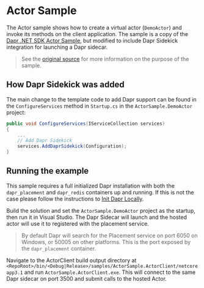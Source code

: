 # Actor Sample

The Actor sample shows how to create a virtual actor (`DemoActor`) and invoke its methods on the client application. The sample is a copy of the [Dapr .NET SDK Actor Sample](https://github.com/dapr/dotnet-sdk/tree/master/examples/Actor), but modified to include Dapr Sidekick integration for launching a Dapr sidecar.

> See the [original source](https://github.com/dapr/dotnet-sdk/tree/master/examples/Actor) for more information on the purpose of the sample.

## How Dapr Sidekick was added

The main change to the template code to add Dapr support can be found in the `ConfigureServices` method in `Startup.cs` in the `ActorSample.DemoActor` project:

```csharp
public void ConfigureServices(IServiceCollection services)
{
    ...
    // Add Dapr Sidekick
    services.AddDaprSidekick(Configuration);
}
```

## Running the example

This sample requires a full initialized Dapr installation with both the `dapr_placement` and `dapr_redis` containers up and running. If this is not the case please follow the instructions to [Init Dapr Locally](https://docs.dapr.io/getting-started/install-dapr-selfhost/).

Build the solution and set the `ActorSample.DemoActor` project as the startup, then run it in Visual Studio. The Dapr Sidecar will launch and the hosted actor will use it to registered with the placement service.

> By default Dapr will search for the Placement service on port 6050 on Windows, or 50005 on other platforms. This is the port exposed by the `dapr_placement` container.

Navigate to the ActorClient build output directory at `<RepoRoot>/bin/<Debug|Release>/samples/ActorSample.ActorClient/netcoreapp3.1` and run `ActorSample.ActorClient.exe`. This will connect to the same Dapr sidecar on port 3500 and submit calls to the hosted Actor.
